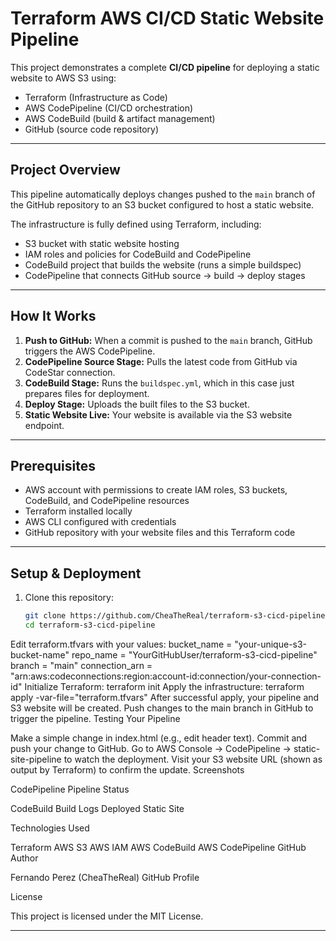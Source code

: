 # Terraform AWS CI/CD Static Website Pipeline

This project demonstrates a complete **CI/CD pipeline** for deploying a static website to AWS S3 using:

- Terraform (Infrastructure as Code)
- AWS CodePipeline (CI/CD orchestration)
- AWS CodeBuild (build & artifact management)
- GitHub (source code repository)

---

## Project Overview

This pipeline automatically deploys changes pushed to the `main` branch of the GitHub repository to an S3 bucket configured to host a static website.

The infrastructure is fully defined using Terraform, including:

- S3 bucket with static website hosting
- IAM roles and policies for CodeBuild and CodePipeline
- CodeBuild project that builds the website (runs a simple buildspec)
- CodePipeline that connects GitHub source → build → deploy stages

---

## How It Works

1. **Push to GitHub:** When a commit is pushed to the `main` branch, GitHub triggers the AWS CodePipeline.  
2. **CodePipeline Source Stage:** Pulls the latest code from GitHub via CodeStar connection.  
3. **CodeBuild Stage:** Runs the `buildspec.yml`, which in this case just prepares files for deployment.  
4. **Deploy Stage:** Uploads the built files to the S3 bucket.  
5. **Static Website Live:** Your website is available via the S3 website endpoint.

---

## Prerequisites

- AWS account with permissions to create IAM roles, S3 buckets, CodeBuild, and CodePipeline resources  
- Terraform installed locally  
- AWS CLI configured with credentials  
- GitHub repository with your website files and this Terraform code

---

## Setup & Deployment

1. Clone this repository:

   ```bash
   git clone https://github.com/CheaTheReal/terraform-s3-cicd-pipeline.git
   cd terraform-s3-cicd-pipeline
Edit terraform.tfvars with your values:
bucket_name    = "your-unique-s3-bucket-name"
repo_name      = "YourGitHubUser/terraform-s3-cicd-pipeline"
branch         = "main"
connection_arn = "arn:aws:codeconnections:region:account-id:connection/your-connection-id"
Initialize Terraform:
terraform init
Apply the infrastructure:
terraform apply -var-file="terraform.tfvars"
After successful apply, your pipeline and S3 website will be created.
Push changes to the main branch in GitHub to trigger the pipeline.
Testing Your Pipeline

Make a simple change in index.html (e.g., edit header text).
Commit and push your change to GitHub.
Go to AWS Console → CodePipeline → static-site-pipeline to watch the deployment.
Visit your S3 website URL (shown as output by Terraform) to confirm the update.
Screenshots

CodePipeline Pipeline Status


CodeBuild Build Logs
Deployed Static Site


Technologies Used

Terraform
AWS S3
AWS IAM
AWS CodeBuild
AWS CodePipeline
GitHub
Author

Fernando Perez (CheaTheReal)
GitHub Profile

License

This project is licensed under the MIT License.


---
